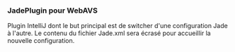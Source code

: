 ### **JadePlugin pour WebAVS**

Plugin IntelliJ dont le but principal est de switcher d'une configuration Jade à l'autre.
Le contenu du fichier Jade.xml sera écrasé pour accueillir la nouvelle configuration.
